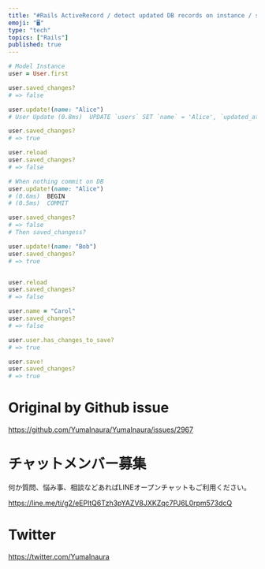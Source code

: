 ```yaml
---
title: "#Rails ActiveRecord / detect updated DB records on instance / saved_ch"
emoji: "🖥"
type: "tech"
topics: ["Rails"]
published: true
---
```


```rb
# Model Instance
user = User.first

user.saved_changes?
# => false

user.update!(name: "Alice")
# User Update (0.8ms)  UPDATE `users` SET `name` = 'Alice', `updated_at` = '2020-01-26 05:35:18' WHERE `users`.`id` = 1

user.saved_changes?
# => true

user.reload
user.saved_changes?
# => false

# When nothing commit on DB
user.update!(name: "Alice")
# (0.6ms)  BEGIN
# (0.5ms)  COMMIT

user.saved_changes?
# => false
# Then saved_changess?

user.update!(name: "Bob")
user.saved_changes?
# => true


user.reload
user.saved_changes?
# => false

user.name = "Carol"
user.saved_changes?
# => false

user.user.has_changes_to_save?
# => true

user.save!
user.saved_changes?
# => true
```

# Original by Github issue

https://github.com/YumaInaura/YumaInaura/issues/2967








<!-- Update From Qiita API -->

# チャットメンバー募集


何か質問、悩み事、相談などあればLINEオープンチャットもご利用ください。

https://line.me/ti/g2/eEPltQ6Tzh3pYAZV8JXKZqc7PJ6L0rpm573dcQ





# Twitter


https://twitter.com/YumaInaura


<!-- Update From Qiita API -->


